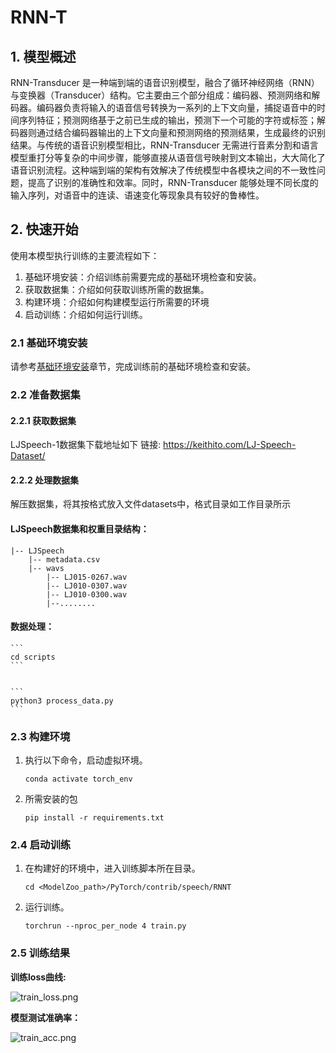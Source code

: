 #  RNN-T
## 1. 模型概述
RNN-Transducer 是一种端到端的语音识别模型，融合了循环神经网络（RNN）与变换器（Transducer）结构。它主要由三个部分组成：编码器、预测网络和解码器。编码器负责将输入的语音信号转换为一系列的上下文向量，捕捉语音中的时间序列特征；预测网络基于之前已生成的输出，预测下一个可能的字符或标签；解码器则通过结合编码器输出的上下文向量和预测网络的预测结果，生成最终的识别结果。​与传统的语音识别模型相比，RNN-Transducer 无需进行音素分割和语言模型重打分等复杂的中间步骤，能够直接从语音信号映射到文本输出，大大简化了语音识别流程。这种端到端的架构有效解决了传统模型中各模块之间的不一致性问题，提高了识别的准确性和效率。同时，RNN-Transducer 能够处理不同长度的输入序列，对语音中的连读、语速变化等现象具有较好的鲁棒性。
## 2. 快速开始
使用本模型执行训练的主要流程如下：
1. 基础环境安装：介绍训练前需要完成的基础环境检查和安装。
2. 获取数据集：介绍如何获取训练所需的数据集。
3. 构建环境：介绍如何构建模型运行所需要的环境
4. 启动训练：介绍如何运行训练。

### 2.1 基础环境安装
请参考[基础环境安装](../../../../doc/Environment.md)章节，完成训练前的基础环境检查和安装。

### 2.2 准备数据集
#### 2.2.1 获取数据集
LJSpeech-1数据集下载地址如下
链接: https://keithito.com/LJ-Speech-Dataset/ 

#### 2.2.2 处理数据集
解压数据集，将其按格式放入文件datasets中，格式目录如工作目录所示

#### LJSpeech数据集和权重目录结构：
```angular2html
|-- LJSpeech
    |-- metadata.csv 
    |-- wavs               
        |-- LJ015-0267.wav      
        |-- LJ010-0307.wav      
        |-- LJ010-0300.wav  
        |--........        
```
#### 数据处理：
    ```
    cd scripts
    ```
   

    ```
    python3 process_data.py
    ```
   



### 2.3 构建环境
1. 执行以下命令，启动虚拟环境。
    ```
    conda activate torch_env
    ```
   
2. 所需安装的包
    ```
    pip install -r requirements.txt
    ```
    
### 2.4 启动训练
1. 在构建好的环境中，进入训练脚本所在目录。
    ```
    cd <ModelZoo_path>/PyTorch/contrib/speech/RNNT
    ```
   
2. 运行训练。


   ```
   torchrun --nproc_per_node 4 train.py
   ```

### 2.5 训练结果

**训练loss曲线:**

![train_loss.png](script%2Ftrain_loss.png)

**模型测试准确率：**

![train_acc.png](script%2Ftrain_acc.png)
